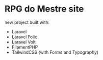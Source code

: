 # RPG do Mestre site

new project built with:

-   Laravel
-   Laravel Folio
-   Laravel Volt
-   FilamentPHP
-   TailwindCSS (with Forms and Typography)

